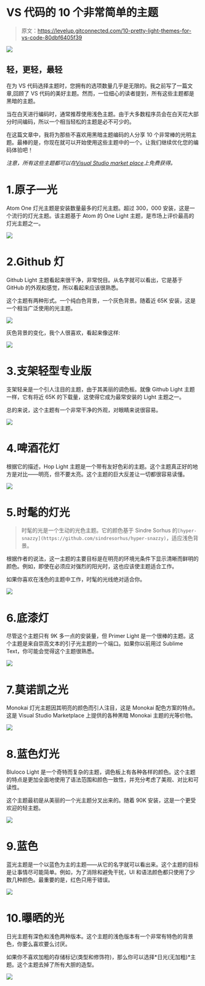 # VS 代码的 10 个非常简单的主题

> 原文：<https://levelup.gitconnected.com/10-pretty-light-themes-for-vs-code-80dbf6405f39>

![](img/0dcaae5bd70d107352e2cd345a7284fb.png)

## 轻，更轻，最轻

在为 VS 代码选择主题时，您拥有的选项数量几乎是无限的。我之前写了一篇文章,回顾了 VS 代码的美好主题。然而，一位细心的读者提到，所有这些主题都是黑暗的主题。

当在白天进行编码时，通常推荐使用浅色主题。由于大多数程序员会在白天花大部分时间编码，所以一个相当轻松的主题是必不可少的。

在这篇文章中，我将为那些不喜欢用黑暗主题编码的人分享 10 个非常棒的光明主题。最棒的是，你现在就可以开始使用这些主题中的一个。让我们继续优化您的编码体验吧！

*注意，所有这些主题都可以在*[*Visual Studio market place*](https://marketplace.visualstudio.com/)*上免费获得。*

# 1.原子一光

Atom One 灯光主题是安装数量最多的灯光主题。超过 300，000 安装，这是一个流行的灯光主题。该主题基于 Atom 的 One Light 主题，是市场上评价最高的灯光主题之一。

![](img/a50d726260e6c916e9123b8ca18d29b4.png)

# 2.Github 灯

Github Light 主题看起来很干净，非常悦目。从名字就可以看出，它是基于 GitHub 的外观和感觉，所以看起来应该很熟悉。

这个主题有两种形式。一个纯白色背景，一个灰色背景。随着近 65K 安装，这是一个相当广泛使用的光主题。

![](img/0f3a712bbe6973df50732d9cc4e7a46a.png)

灰色背景的变化，我个人很喜欢，看起来像这样:

![](img/3c544d8779e82e8cae9776034fe917d8.png)

# 3.支架轻型专业版

支架轻亲是一个引人注目的主题，由于其美丽的调色板。就像 Github Light 主题一样，它有将近 65K 的下载量，这使得它成为最常安装的 Light 主题之一。

总的来说，这个主题有一个非常干净的外观，对眼睛来说很容易。

![](img/41f677f547a5cc876b1ce1c1395b8171.png)

# 4.啤酒花灯

根据它的描述，Hop Light 主题是一个带有友好色彩的主题。这个主题真正好的地方是对比——明亮，但不要太亮。这个主题的巨大反差让一切都很容易读懂。

![](img/7ec664110cb088efcd50d44b07d5ee66.png)

# 5.时髦的灯光

> 时髦的光是一个生动的光色主题。它的颜色基于 Sindre Sorhus 的`[hyper-snazzy](https://github.com/sindresorhus/hyper-snazzy)`，适应浅色背景。

根据作者的说法，这一主题的主要目标是在明亮的环境光条件下显示清晰而鲜明的颜色。例如，即使在必须应对强烈的阳光时，这也应该使主题适合工作。

如果你喜欢在浅色的主题中工作，时髦的光线绝对适合你。

![](img/e66981048dcd9c3fa74598b682fd856b.png)

# 6.底漆灯

尽管这个主题只有 9K 多一点的安装量，但 Primer Light 是一个很棒的主题。这个主题是来自崇高文本的引子光主题的一个端口。如果你以前用过 Sublime Text，你可能会觉得这个主题很熟悉。

![](img/5e85d3c0b1a4962571a260e18353b0f2.png)

# 7.莫诺凯之光

Monokai 灯光主题因其明亮的颜色而引人注目，这是 Monokai 配色方案的特点。这是 Visual Studio Marketplace 上提供的各种黑暗 Monokai 主题的光等价物。

![](img/1026c26f3470f0ef0afd36d911c3236e.png)

# 8.蓝色灯光

Bluloco Light 是一个奇特而复杂的主题，调色板上有各种各样的颜色。这个主题的特点是更加全面地使用了语法范围和颜色一致性，并充分考虑了美观、对比和可读性。

这个主题最初是从美丽的一个光主题分叉出来的。随着 90K 安装，这是一个更受欢迎的轻主题。

![](img/28060f10b88dc6b26197d28ad34d0a62.png)

# 9.蓝色

蓝光主题是一个以蓝色为主的主题——从它的名字就可以看出来。这个主题的目标是让事情尽可能简单。例如，为了消除和避免干扰，UI 和语法颜色都只使用了少数几种颜色。最重要的是，红色只用于错误。

![](img/9004c5ae1d1354a308bfa3f26a8bfbca.png)

# 10.曝晒的光

日光主题有深色和浅色两种版本。这个主题的浅色版本有一个非常有特色的背景色，你要么喜欢要么讨厌。

如果你不喜欢加粗的存储标记(类型和修饰符)，那么你可以选择*日光(无加粗)*主题。这个主题去掉了所有大胆的造型。

![](img/19d5ca06e24a129369c05e1ff988cf35.png)